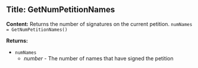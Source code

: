## Title: GetNumPetitionNames

**Content:**
Returns the number of signatures on the current petition.
`numNames = GetNumPetitionNames()`

**Returns:**
- `numNames`
  - *number* - The number of names that have signed the petition